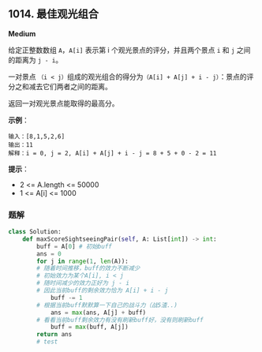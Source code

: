 ## 1014. 最佳观光组合
**Medium**

给定正整数数组 `A`，`A[i]` 表示第 i 个观光景点的评分，并且两个景点 `i` 和 `j` 之间的距离为 `j - i`。

一对景点 `（i < j）`组成的观光组合的得分为`（A[i] + A[j] + i - j）`：景点的评分之和减去它们两者之间的距离。

返回一对观光景点能取得的最高分。

**示例**：
```
输入：[8,1,5,2,6]
输出：11
解释：i = 0, j = 2, A[i] + A[j] + i - j = 8 + 5 + 0 - 2 = 11
``` 
**提示**：

- 2 <= A.length <= 50000
- 1 <= A[i] <= 1000

### 题解

```python
class Solution:
    def maxScoreSightseeingPair(self, A: List[int]) -> int:
        buff = A[0] # 初始buff
        ans = 0
        for j in range(1, len(A)):
        # 随着时间推移，buff的效力不断减少
        # 初始效力为某个A[i], i < j
        # 随时间减少的效力正好为 j - i
        # 因此当前buff的剩余效力恰为 A[i] + i - j
            buff -= 1
        # 根据当前buff默默算一下自己的战斗力（战5渣..)
            ans = max(ans, A[j] + buff)
        # 看看当前buff剩余效力有没有刷新buff好，没有则刷新buff
            buff = max(buff, A[j])
        return ans
        # test
```
